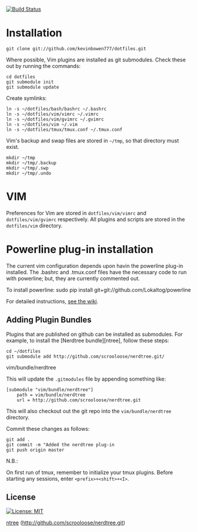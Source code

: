 [![Build Status](https://travis-ci.com/username/projectname.svg?branch=master)](https://travis-ci.com/username/projectname)

# Installation #

    git clone git://github.com/kevinbowen777/dotfiles.git

Where possible, Vim plugins are installed as git submodules. Check these out by
running the commands:

    cd dotfiles
    git submodule init
    git submodule update

Create symlinks:

    ln -s ~/dotfiles/bash/bashrc ~/.bashrc
    ln -s ~/dotfiles/vim/vimrc ~/.vimrc
    ln -s ~/dotfiles/vim/gvimrc ~/.gvimrc
    ln -s ~/dotfiles/vim ~/.vim
    ln -s ~/dotfiles/tmux/tmux.conf ~/.tmux.conf

Vim's backup and swap files are stored in `~/tmp`, so that directory must exist.

    mkdir ~/tmp
    mkdir ~/tmp/.backup
    mkdir ~/tmp/.swp
    mkdir ~/tmp/.undo
      
# VIM #

Preferences for Vim are stored in `dotfiles/vim/vimrc` and `dotfiles/vim/gvimrc`
respectively. All plugins and scripts are stored in the `dotfiles/vim`
directory.

# Powerline plug-in installation
The current vim configuration depends upon havin the powerline plug-in
installed. The .bashrc and .tmux.conf files have the necessary code to run with
powerline; but, they are currently commented out.

To install powerline:
	sudo pip install git+git://github.com/Lokaltog/powerline

For detailed instructions, [see the wiki](https://github.com/kevinbowen777/dotfiles/wiki/Powerline-Plugin-Installation-Instructions).

## Adding Plugin Bundles ##

Plugins that are published on github can be installed as submodules. For
example, to install the [Nerdtree bundle][ntree], follow these steps:

    cd ~/dotfiles
    git submodule add http://github.com/scrooloose/nerdtree.git/
vim/bundle/nerdtree 

This will update the `.gitmodules` file by appending something like:

    [submodule "vim/bundle/nerdtree"]
        path = vim/bundle/nerdtree
        url = http://github.com/scrooloose/nerdtree.git
    
This will also checkout out the git repo into the `vim/bundle/nerdtree` directory.

Commit these changes as follows: 

    git add .
    git commit -m "Added the nerdtree plug-in 
    git push origin master

N.B.: 

On first run of tmux, remember to initialize your tmux plugins. Before 
starting any sessions, enter `<prefix>+<shift>+<I>`.

## License
[![License: MIT](https://img.shields.io/badge/License-MIT-yellow.svg)](https://opensource.org/licenses/MIT)



[ntree](http://github.com/scrooloose/nerdtree.git) (http://github.com/scrooloose/nerdtree.git)
